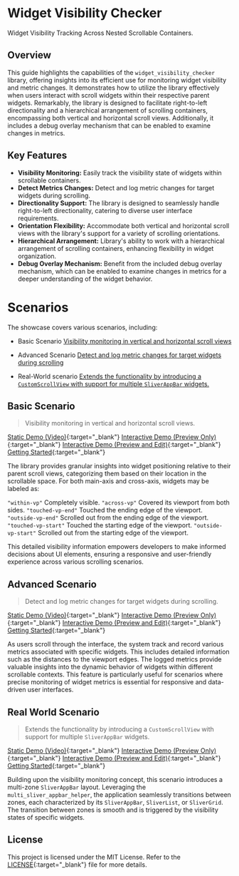 

# Widget Visibility Checker
Widget Visibility Tracking Across Nested Scrollable Containers.

## Overview
This guide highlights the capabilities of the `widget_visibility_checker` library, offering insights into its efficient use for monitoring widget visibility and metric changes. It demonstrates how to utilize the library effectively when users interact with scroll widgets within their respective parent widgets. Remarkably, the library is designed to facilitate right-to-left directionality and a hierarchical arrangement of scrolling containers, encompassing both vertical and horizontal scroll views. Additionally, it includes a debug overlay mechanism that can be enabled to examine changes in metrics.

## Key Features

-  **Visibility Monitoring:** Easily track the visibility state of widgets within scrollable containers.
-  **Detect Metrics Changes:** Detect and log metric changes for target widgets during scrolling.
-  **Directionality Support:** The library is designed to seamlessly handle right-to-left directionality, catering to diverse user interface requirements. 
-  **Orientation Flexibility:** Accommodate both vertical and horizontal scroll views with the library's support for a variety of scrolling orientations.
-  **Hierarchical Arrangement:** Library's ability to work with a hierarchical arrangement of scrolling containers, enhancing flexibility in widget organization. 
-  **Debug Overlay Mechanism:** Benefit from the included debug overlay mechanism, which can be enabled to examine changes in metrics for a deeper understanding of the widget behavior.

# Scenarios

The showcase covers various scenarios, including:
- Basic Scenario 
[Visibility monitoring in vertical and horizontal scroll views](#basic-scenario)

- Advanced Scenario
[Detect and log metric changes for target widgets during scrolling](#advanced-scenario)

- Real-World scenario
[Extends the functionality by introducing a `CustomScrollView` with support for multiple `SliverAppBar` widgets.](#real-world-scenario)


## Basic Scenario
> Visibility monitoring in vertical and horizontal scroll views.

[Static Demo (Video)](doc/1.webm){:target="_blank"}
[Interactive Demo (Preview Only)](https://zxiy061gxiz0.zapp.page){:target="_blank"}
[Interactive Demo (Preview and Edit)](https://zapp.run/edit/flutter-zxiy061gxiz0){:target="_blank"}
[Getting Started](./lib/first_entry.dart){:target="_blank"}

The library provides granular insights into widget positioning relative to their parent scroll views, categorizing them based on their location in the scrollable space. For both main-axis and cross-axis, widgets may be labeled as:

 `"within-vp"` Completely visible.
 `"across-vp"` Covered its viewport from both sides.
 `"touched-vp-end"` Touched the ending edge of the viewport.
 `"outside-vp-end"`  Scrolled out from the ending edge of the viewport.
 `"touched-vp-start"` Touched the starting edge of the viewport.
 `"outside-vp-start"` Scrolled out from the starting edge of the viewport.

This detailed visibility information empowers developers to make informed decisions about UI elements, ensuring a responsive and user-friendly experience across various scrolling scenarios.

## Advanced Scenario
> Detect and log metric changes for target widgets during scrolling.

[Static Demo (Video)](doc/2.webm){:target="_blank"}
[Interactive Demo (Preview Only)](https://zxiy061gxiz0.zapp.page){:target="_blank"}
[Interactive Demo (Preview and Edit)](https://zapp.run/edit/flutter-zxiy061gxiz0){:target="_blank"}
[Getting Started](./lib/first_entry.dart){:target="_blank"}

As users scroll through the interface, the system track and record various metrics associated with specific widgets. This includes detailed information such as the distances to the viewport edges. The logged metrics provide valuable insights into the dynamic behavior of widgets within different scrollable contexts. This feature is particularly useful for scenarios where precise monitoring of widget metrics is essential for responsive and data-driven user interfaces.

## Real World Scenario

> Extends the functionality by introducing a `CustomScrollView` with support for multiple `SliverAppBar` widgets.

[Static Demo (Video)](doc/3.webm){:target="_blank"}
[Interactive Demo (Preview Only)](https://z91e06f291f0.zapp.page){:target="_blank"}
[Interactive Demo (Preview and Edit)](https://zapp.run/edit/flutter-z91e06f291f0){:target="_blank"}
[Getting Started](./lib/second_entry.dart){:target="_blank"}

Building upon the visibility monitoring concept, this scenario introduces a multi-zone `SliverAppBar` layout. Leveraging the `multi_sliver_appbar_helper`, the application seamlessly transitions between zones, each characterized by its `SliverAppBar`, `SliverList`, or `SliverGrid`.  The transition between zones is smooth and is triggered by the visibility states of specific widgets.

## License

This project is licensed under the MIT License. Refer to the [LICENSE](./LICENSE){:target="_blank"} file for more details.
